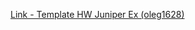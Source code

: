 [Link - Template HW Juniper Ex (oleg1628)](https://github.com/oleg1628/Zabbix-Template-Juniper-Ex-Series-Switch)
